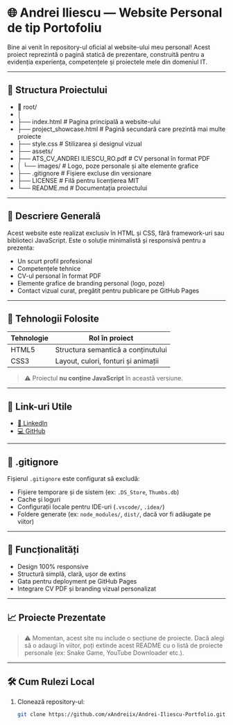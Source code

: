 # 🌐 Andrei Iliescu — Website Personal de tip Portofoliu

Bine ai venit în repository-ul oficial al website-ului meu personal! Acest proiect reprezintă o pagină statică de prezentare, construită pentru a evidenția experiența, competențele și proiectele mele din domeniul IT.

---

## 📂 Structura Proiectului

- 📁 root/
- │
- ├── index.html                        # Pagina principală a website-ului
- ├── project_showcase.html             # Pagină secundară care prezintă mai multe proiecte
- ├── style.css                         # Stilizarea și designul vizual
- ├── assets/
- ├── ATS_CV_ANDREI ILIESCU_RO.pdf  # CV personal în format PDF
- │   └── images/                       # Logo, poze personale și alte elemente grafice
- ├── .gitignore                        # Fișiere excluse din versionare
- ├── LICENSE                           # Filă pentru licențierea MIT
- └── README.md                         # Documentația proiectului

---

## 🧠 Descriere Generală

Acest website este realizat exclusiv în HTML și CSS, fără framework-uri sau biblioteci JavaScript. Este o soluție minimalistă și responsivă pentru a prezenta:

- Un scurt profil profesional
- Competențele tehnice
- CV-ul personal în format PDF
- Elemente grafice de branding personal (logo, poze)
- Contact vizual curat, pregătit pentru publicare pe GitHub Pages

---

## 🚀 Tehnologii Folosite

| Tehnologie | Rol în proiect                         |
| ---------- | -------------------------------------- |
| HTML5      | Structura semantică a conținutului     |
| CSS3       | Layout, culori, fonturi și animații    |

> ⚠️ Proiectul **nu conține JavaScript** în această versiune.

---

## 🔗 Link-uri Utile

- [💼 LinkedIn](https://www.linkedin.com/in/andrei-iliescu-aa7910214/)
- [💻 GitHub](https://github.com/xAndreiix)

---

## 📁 .gitignore

Fișierul `.gitignore` este configurat să excludă:

- Fișiere temporare și de sistem (ex: `.DS_Store`, `Thumbs.db`)
- Cache și loguri
- Configurații locale pentru IDE-uri (`.vscode/`, `.idea/`)
- Foldere generate (ex: `node_modules/`, `dist/`, dacă vor fi adăugate pe viitor)

---

## 🧩 Funcționalități

- Design 100% responsive
- Structură simplă, clară, ușor de extins
- Gata pentru deployment pe GitHub Pages
- Integrare CV PDF și branding vizual personalizat

---

## 📈 Proiecte Prezentate

> ⚠️ Momentan, acest site nu include o secțiune de proiecte. Dacă alegi să o adaugi în viitor, poți extinde acest README cu o listă de proiecte personale (ex: Snake Game, YouTube Downloader etc.).

---

## 🛠️ Cum Rulezi Local

1. Clonează repository-ul:
   ```bash
   git clone https://github.com/xAndreiix/Andrei-Iliescu-Portfolio.git
